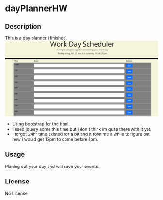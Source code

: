# dayPlannerHW

## Description

This is a day planner i finished.
![Day Planner with date and time at the top of the page](https://github.com/HavoxPrime/dayPlannerHW/blob/main/dayPlanerImg.png)

- Using bootstrap for the html.
- I used jquery some this time but i don't think im quite there with it yet.
- I forgot 24hr time existed for a bit and it took me a while to figure out how i would get 12pm to come before 1pm.

## Usage

Planing out your day and will save your events.

## License

No License
